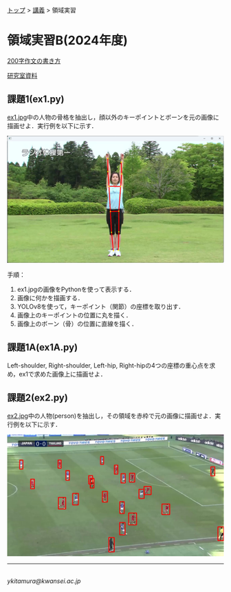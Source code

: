 <link rel="stylesheet" href="/~kitamura/md_preview1.css" type="text/css">

[トップ](https://cs.kwansei.ac.jp/~kitamura/index.html) > [講義](https://cs.kwansei.ac.jp/~kitamura/courses.html) > 領域実習

# 領域実習B(2024年度)

[200字作文の書き方](200字作文.html)

[研究室資料](https://cs.kwansei.ac.jp/~kitamura/KB/index.html)

<!-- [YOLOv8マニュアル](https://cs.kwansei.ac.jp/~kitamura/KB/YOLOv8.html)

[GitHubマニュアル](https://cs.kwansei.ac.jp/~kitamura/KB/GitHub.html) -->

## 課題1(ex1.py)

[ex1.jpg](images/ex1.jpg)中の人物の骨格を抽出し，顔以外のキーポイントとボーンを元の画像に描画せよ．実行例を以下に示す．

![](images/ex1-result.png)

手順：
1. ex1.jpgの画像をPythonを使って表示する．
2. 画像に何かを描画する．
3. YOLOv8を使って，キーポイント（関節）の座標を取り出す．
4. 画像上のキーポイントの位置に丸を描く．
5. 画像上のボーン（骨）の位置に直線を描く．

## 課題1A(ex1A.py)

Left-shoulder, Right-shoulder, Left-hip, Right-hipの4つの座標の重心点を求め，ex1で求めた画像上に描画せよ．

## 課題2(ex2.py)

[ex2.jpg](images/ex2.jpg)中の人物(person)を抽出し，その領域を赤枠で元の画像に描画せよ．実行例を以下に示す．

![](images/ex2_ans.jpg)

<!-- ## 課題A(ex2A.py)

課題2で抽出した領域のうち，面積最大のもののみを赤枠で元の画像に描画せよ． -->


<!-- ## 課題2(ex2.py)

[ex1.jpg](images/ex1.jpg)と以下の5つの画像において，人物の姿勢の違いを数値化し，違いが少ないもの順にファイル名を表示せよ．

* [ex2_307.jpg](images/ex2_307.jpg)
* [ex2_336.jpg](images/ex2_336.jpg)
* [ex2_2015.jpg](images/ex2_2015.jpg)
* [ex2_3077.jpg](images/ex2_3077.jpg)
* [ex2_5175.jpg](images/ex2_5175.jpg)

## 課題3(ex3.py)

[ex3a.mp4](images/ex3a.mp4)の中で，[ex1.jpg](images/ex1.jpg)に近いフレームにおいて，骨格画像を赤色で描画せよ．実行例を[ex3_sample.mp4](images/ex3_sample.mp4)に示す．赤色以外の骨格は必ずしも描画する必要はない．

## 課題4(ex4.py)

[ex4.jpg](images/ex4.jpg)中の人物を抽出し，その領域を赤枠で元の画像に描画せよ．実行例を以下に示す．

![](images/ex4_ans.jpg)

## 課題5(ex5.py)

[ex5.mp4](images/ex5.mp4)の中で，人物を抽出し，その領域を赤枠で元の動画に描画せよ． -->

<!--
## 課題1(ex1.py)

[data.txt](data.txt)ファイルから，整数のみの行を抜き出し，その和を求めよ．

## 課題2(ex2.py)

[catalog.json](catalog.json)ファイルには，hat, shirt, jacketの（100万円以下の）価格データが記録されている．jacketの個数と最高価格，最低価格を求めよ．

## 課題3(ex3.py)

[sample.zip](sample.zip)ファイルには，kitamura_00000_kug.txtからkitamura_00999_kug.txtまでの1000個のファイルが含まれており，それぞれに整数が書かれている．ファイル名の数字が奇数のものだけに関して，それらのファイルに書かれた数字の合計を求めよ．

[zipファイルに関する資料](https://note.nkmk.me/python-zipfile/)


## 課題4(ex4.py)

以下の図に示すような人を表す図形をウィンドウに表示しなさい．

<img src="Ex4.png" width="400">

ヒント：Tkinterパッケージを使うとよい．


## 課題5(ex5.py)

課題4で示した図形を水平方向に移動させるアニメーションを作りなさい．


## 課題6

OpenPoseが出力するJSONファイルには25個の関節位置(下図参照)が保存されている．

<img src="openpose.png" width="400">

0: 鼻
1: 首	
2: 右肩		
3: 右肘
4: 右手首	
5: 左肩		
6: 左肘		
7: 左手首	
8: 腰中央	 
9: 右腰		 
10: 右膝	
11: 右足首
12: 左腰
13: 左膝
14: 左足首　
15: 右目
16: 左目
17: 右耳
18: 左耳
19: 左足親指
20: 左足小指
21: 左踵
22: 右足親指
23: 右足小指
24: 右踵

以下の示すように，2人の人の関節位置のデータは，0～24の順にX座標，Y座標，信頼度から構成され，保存されている．

```json
{"version":1.3,"
people":[{"person_id":[-1],
"pose_keypoints_2d":[1042.44,341.911,0.920342,1119.09,477.305,0.832621,980.679,486.233,0.738074,957.015,677.413,0.785113,974.632,724.545,0.722716,1263.15,456.814,0.744236,1307.19,701.028,0.592769,1292.57,886.459,0.33887,1142.45,930.56,0.437276,1060.03,933.523,0.378865,0,0,0,0,0,0,1233.63,933.522,0.393561,0,0,0,0,0,0,1021.86,315.515,0.961573,1068.97,315.29,0.942879,0,0,0,1139.61,315.262,0.945184,0,0,0,0,0,0,0,0,0,0,0,0,0,0,0,0,0,0],
},
{"person_id":[-1],
"pose_keypoints_2d":[692.139,244.883,0.945427,692.148,374.294,0.851024,547.874,371.362,0.717015,506.881,624.444,0.723114,530.404,806.974,0.826551,836.295,374.284,0.760332,868.803,595.075,0.688494,862.934,812.878,0.690138,695.224,795.186,0.457215,615.666,806.953,0.435372,644.951,1074.85,0.127179,0,0,0,786.326,795.182,0.438485,795.177,1074.83,0.128874,0,0,0,665.711,218.256,0.886688,718.597,218.236,0.909173,624.434,232.969,0.884324,759.84,232.981,0.850076,0,0,0,0,0,0,0,0,0,0,0,0,0,0,0,0,0,0],
}]}
```
例えば，1人目の人の鼻のX座標，Y座標，信頼度はそれぞれ，1042.44, 341.911, 0.920342である．

[kabeposter.zip](kabeposter.zip)ファイルには，0フレームから99フレームまでの骨格座標がkabeposter_000000000000_keypoints.json～kabeposter_000000000099_keypoints.json
のファイル名で保存されている．

 ### 課題6-1(ex6-1.py)
JSONファイルから骨格座標を抽出し，2人の人の0フレーム目における鼻と首のX座標，Y座標，信頼度をそれぞれ表示せよ．

### 課題6-2(ex6-2.py)
JSONファイルから骨格座標を抽出し，2人の人の0フレーム目における肩のラインをウィンドウに表示せよ．

### 課題6-3(ex6-3.py)
JSONファイルから骨格座標を抽出し，2人の人の動きを示すアニメーションを作成せよ．

ヒント：以下に関節の接続情報を示す．

```python
links = [
    [17, 15],
    [15, 0],
    [16, 0],
    [16, 18],
    [0, 1],
    [1, 2],
    [2, 3],
    [3, 4],
    [1, 5],
    [5, 6],
    [6, 7],
    [1, 8],
    [8, 9],
    [9, 10],
    [10, 11],
    [11, 24],
    [11, 22],
    [22, 23],
    [8, 12],
    [12, 13],
    [13, 14],
    [14, 21],
    [14, 19],
    [19, 20],
```
-->

<!-- ### 課題6-4(ex6-4.py)（オプション）
JSONファイルにかかれているデータを以下のような４次元のリストに変換せよ．

`data[h][i][j][k]`

ここで，`h`はフレーム番号(0~99)，`i`は人のID(0または1)，`j`は関節番号(0~24)，`k`はx座標(0)，y座標(1)，信頼度(2)を表す．

2人の人の0フレーム目における鼻と首のX座標，Y座標，信頼度をそれぞれ表示せよ． -->

<!--
## 課題7
[sample.mp4](sample.mp4)をYolov8を用いて物体認識を行い，認識された物体を重複を除いて列挙せよ．Yolov8のインストール，利用法は[ここ](HowToUseYOLOv8.pdf)を参照すること．物体認識がうまく動作しない場合は，認識済みの[labels.zip](labels.zip)を用いても良い． 
-->

***
<address>
<script>
document.write("Last updated: " + document.lastModified);
</script> <br>
ykitamura@kwansei.ac.jp </address>
